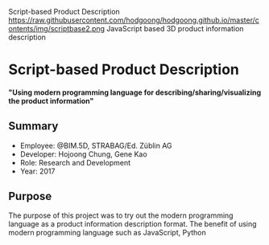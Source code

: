 Script-based Product Description
https://raw.githubusercontent.com/hodgoong/hodgoong.github.io/master/contents/img/scriptbase2.png
JavaScript based 3D product information description

# Script-based Product Description
#### "Using modern programming language for describing/sharing/visualizing the product information"

## Summary
- Employee:  @BIM.5D, STRABAG/Ed. Züblin AG
- Developer: Hojoong Chung, Gene Kao
- Role: Research and Development
- Year: 2017

## Purpose
The purpose of this project was to try out the modern programming language as a product information description format. The benefit of using modern programming language such as JavaScript, Python 
